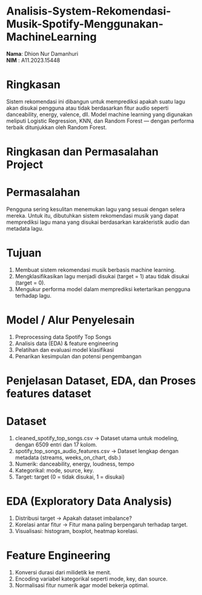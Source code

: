 # Analisis-System-Rekomendasi-Musik-Spotify-Menggunakan-MachineLearning

**Nama**: Dhion Nur Damanhuri  
**NIM** : A11.2023.15448

# Ringkasan
Sistem rekomendasi ini dibangun untuk memprediksi apakah suatu lagu akan disukai pengguna atau tidak berdasarkan fitur audio seperti danceability, energy, valence, dll. Model machine learning yang digunakan meliputi Logistic Regression, KNN, dan Random Forest — dengan performa terbaik ditunjukkan oleh Random Forest.
  

# Ringkasan dan Permasalahan Project
  # Permasalahan
  Pengguna sering kesulitan menemukan lagu yang sesuai dengan selera mereka. Untuk itu, dibutuhkan sistem rekomendasi musik yang dapat memprediksi lagu mana yang disukai berdasarkan karakteristik audio dan metadata    lagu.

  # Tujuan
  1. Membuat sistem rekomendasi musik berbasis machine learning.
  2. Mengklasifikasikan lagu menjadi disukai (target = 1) atau tidak disukai (target = 0).
  3. Mengukur performa model dalam memprediksi ketertarikan pengguna terhadap lagu.

  # Model / Alur Penyelesain
  1. Preprocessing data Spotify Top Songs
  2. Analisis data (EDA) & feature engineering
  3. Pelatihan dan evaluasi model klasifikasi
  4. Penarikan kesimpulan dan potensi pengembangan


# Penjelasan Dataset, EDA, dan Proses features dataset
  # Dataset
  1. cleaned_spotify_top_songs.csv → Dataset utama untuk modeling, dengan 6509 entri dan 17 kolom.
  2. spotify_top_songs_audio_features.csv → Dataset lengkap dengan metadata (streams,     weeks_on_chart, dsb.)
  3. Numerik: danceability, energy, loudness, tempo
  4. Kategorikal: mode, source, key.
  5. Target: target (0 = tidak disukai, 1 = disukai)

  # EDA (Exploratory Data Analysis)
  1. Distribusi target → Apakah dataset imbalance?
  2. Korelasi antar fitur → Fitur mana paling berpengaruh terhadap target.
  3. Visualisasi: histogram, boxplot, heatmap korelasi.

  #  Feature Engineering
  1. Konversi durasi dari milidetik ke menit.
  2. Encoding variabel kategorikal seperti mode, key, dan source.
  3. Normalisasi fitur numerik agar model bekerja optimal.
